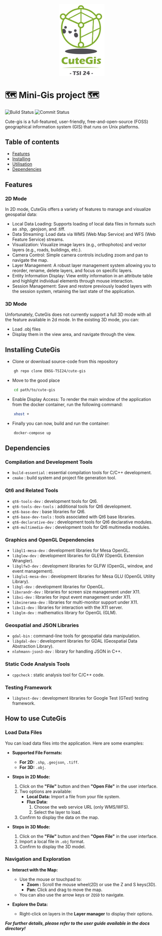 <p align="center">
    <img src="images/logoCute.png" alt="Cute-gis Logo" width="150"/>
</p>

# 🗺️ Mini-Gis project 🗺️
![Build Status](https://github.com/ENSG-TSI24/cute-gis/actions/workflows/test.yml/badge.svg?branch=devback_visiteur)
![Commit Status](https://img.shields.io/github/commit-activity/t/ENSG-TSI24/cute-gis?)

Cute-gis is a full-featured, user-friendly, free-and-open-source (FOSS) geographical information system (GIS) that runs on Unix platforms.

## Table of contents
* [Features](#features)
* [Installing](#installing-cutegis)
* [Utilisation](#how-to-use-cutegis)
* [Dependencies](#dependencies)

## Features

### 2D Mode

In 2D mode, CuteGis offers a variety of features to manage and visualize geospatial data:

- Local Data Loading: Supports loading of local data files in formats such as .shp, .geojson, and .tiff.
- Data Streaming: Load data via WMS (Web Map Service) and WFS (Web Feature Service) streams.
- Visualization: Visualize image layers (e.g., orthophotos) and vector layers (e.g., roads, buildings, etc.).
- Camera Control: Simple camera controls including zoom and pan to navigate the map.
- Layer Management: A robust layer management system allowing you to reorder, rename, delete layers, and focus on specific layers.
- Entity Information Display: View entity information in an attribute table and highlight individual elements through mouse interaction.
- Session Management: Save and restore previously loaded layers with the session system, retaining the last state of the application.

### 3D Mode

Unfortunately, CuteGis does not currently support a full 3D mode with all the feature available in 2d mode. In the existing 3D mode, you can:

-  Load .obj files
-  Display them in the view area, and navigate through the view.

## Installing CuteGis

- Clone or download source-code from this repository
```bash
    gh repo clone ENSG-TSI24/cute-gis
```
- Move to the good place
```bash
    cd path/to/cute-gis
```
- Enable Display Access: To render the main window of the application from the docker container, run the following command:

```bash
    xhost +
```
- Finally you can now, build and run the container:
```bash
    docker-compose up
```

## Dependencies

### Compilation and Development Tools
- `build-essential` : essential compilation tools for C/C++ development.
- `cmake` : build system and project file generation tool.

### Qt6 and Related Tools
- `qt6-tools-dev` : development tools for Qt6.
- `qt6-tools-dev-tools` : additional tools for Qt6 development.
- `qt6-base-dev` : base libraries for Qt6.
- `qt6-base-dev-tools` : tools associated with Qt6 base libraries.
- `qt6-declarative-dev` : development tools for Qt6 declarative modules.
- `qt6-multimedia-dev` : development tools for Qt6 multimedia modules.

### Graphics and OpenGL Dependencies
- `libgl1-mesa-dev` : development libraries for Mesa OpenGL.
- `libglew-dev` : development libraries for GLEW (OpenGL Extension Wrangler).
- `libglfw3-dev` : development libraries for GLFW (OpenGL, window, and event management).
- `libglu1-mesa-dev` : development libraries for Mesa GLU (OpenGL Utility Library).
- `libgl-dev` : development libraries for OpenGL.
- `libxrandr-dev` : libraries for screen size management under X11.
- `libxi-dev` : libraries for input event management under X11.
- `libxinerama-dev` : libraries for multi-monitor support under X11.
- `libx11-dev` : libraries for interaction with the X11 server.
- `libglm-dev` : mathematics library for OpenGL (GLM).

### Geospatial and JSON Libraries
- `gdal-bin` : command-line tools for geospatial data manipulation.
- `libgdal-dev` : development libraries for GDAL (Geospatial Data Abstraction Library).
- `nlohmann-json3-dev` : library for handling JSON in C++.

### Static Code Analysis Tools
- `cppcheck` : static analysis tool for C/C++ code.

### Testing Framework
- `libgtest-dev` : development libraries for Google Test (GTest) testing framework.


## How to use CuteGis

### Load Data Files

You can load data files into the application. Here are some examples:

- **Supported File Formats:**
    - **For 2D:** `.shp`, `.geojson`, `.tiff`.
    - **For 3D:** `.obj`.

- **Steps in 2D Mode:**
    1. Click on the **"File"** button and then **"Open File"** in the user interface.
    2. Two options are available:
        - **Local Data:** Import a file from your file system.
        - **Flux Data:**
            1. Choose the web service URL (only WMS/WFS).
            2. Select the layer to load.
    3. Confirm to display the data on the map.

- **Steps in 3D Mode:**
    1. Click on the **"File"** button and then **"Open File"** in the user interface.
    2. Import a local file in `.obj` format.
    3. Confirm to display the 3D model.

### Navigation and Exploration

- **Interact with the Map:**
    - Use the mouse or touchpad to:
        - **Zoom :** Scroll the mouse wheel(2D) or use the Z and S keys(3D).
        - **Pan:** Click and drag to move the map.
    - You can also use the arrow keys or `ZQSD` to navigate.

- **Explore the Data:**
    - Right-click on layers in the **Layer manager** to display their options.

***For further details, please refer to the user guide available in the docs directory!***

